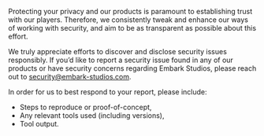 
Protecting your privacy and our products is paramount to establishing trust with our players. Therefore, we consistently tweak and enhance our ways of working with security, and aim to be as transparent as possible about this effort. 

We truly appreciate efforts to discover and disclose security issues responsibly. If you’d like to report a security issue found in any of our products or have security concerns regarding Embark Studios, please reach out to security@embark-studios.com.

In order for us to best respond to your report, please include:
- Steps to reproduce or proof-of-concept,
- Any relevant tools used (including versions),
- Tool output.
